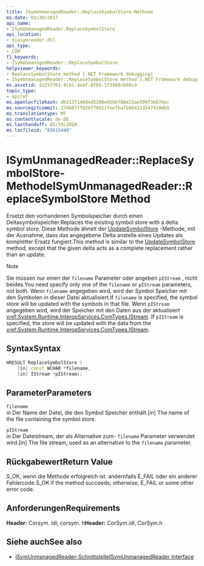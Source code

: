 ```yaml
---
title: ISymUnmanagedReader::ReplaceSymbolStore-Methode
ms.date: 03/30/2017
api_name:
- ISymUnmanagedReader.ReplaceSymbolStore
api_location:
- diasymreader.dll
api_type:
- COM
f1_keywords:
- ISymUnmanagedReader::ReplaceSymbolStore
helpviewer_keywords:
- ReplaceSymbolStore method [.NET Framework debugging]
- ISymUnmanagedReader::ReplaceSymbolStore method [.NET Framework debugging]
ms.assetid: 43257761-8cb1-4eaf-8fb5-1f3980cb66cd
topic_type:
- apiref
ms.openlocfilehash: db2137146ded5200e05bbf88e23ae599f3eb7dec
ms.sourcegitcommit: 27db07ffb26f76912feefba7b884313547410db5
ms.translationtype: MT
ms.contentlocale: de-DE
ms.lasthandoff: 05/19/2020
ms.locfileid: "83615448"
---
```

# <a name="isymunmanagedreaderreplacesymbolstore-method"></a><span data-ttu-id="9ada5-102">ISymUnmanagedReader::ReplaceSymbolStore-Methode</span><span class="sxs-lookup"><span data-stu-id="9ada5-102">ISymUnmanagedReader::ReplaceSymbolStore Method</span></span>
<span data-ttu-id="9ada5-103">Ersetzt den vorhandenen Symbolspeicher durch einen Deltasymbolspeicher.</span><span class="sxs-lookup"><span data-stu-id="9ada5-103">Replaces the existing symbol store with a delta symbol store.</span></span> <span data-ttu-id="9ada5-104">Diese Methode ähnelt der [UpdateSymbolStore](isymunmanagedreader-updatesymbolstore-method.md) -Methode, mit der Ausnahme, dass das angegebene Delta anstelle eines Updates als kompletter Ersatz fungiert.</span><span class="sxs-lookup"><span data-stu-id="9ada5-104">This method is similar to the [UpdateSymbolStore](isymunmanagedreader-updatesymbolstore-method.md) method, except that the given delta acts as a complete replacement rather than an update.</span></span>  
  
> [!NOTE]
> <span data-ttu-id="9ada5-105">Sie müssen nur einen der `filename` Parameter oder angeben `pIStream` , nicht beides.</span><span class="sxs-lookup"><span data-stu-id="9ada5-105">You need specify only one of the `filename` or `pIStream` parameters, not both.</span></span> <span data-ttu-id="9ada5-106">Wenn `filename` angegeben wird, wird der Symbol Speicher mit den Symbolen in dieser Datei aktualisiert.</span><span class="sxs-lookup"><span data-stu-id="9ada5-106">If `filename` is specified, the symbol store will be updated with the symbols in that file.</span></span> <span data-ttu-id="9ada5-107">Wenn `pIStream` angegeben wird, wird der Speicher mit den Daten aus der aktualisiert <xref:System.Runtime.InteropServices.ComTypes.IStream> .</span><span class="sxs-lookup"><span data-stu-id="9ada5-107">If `pIStream` is specified, the store will be updated with the data from the <xref:System.Runtime.InteropServices.ComTypes.IStream>.</span></span>  
  
## <a name="syntax"></a><span data-ttu-id="9ada5-108">Syntax</span><span class="sxs-lookup"><span data-stu-id="9ada5-108">Syntax</span></span>  
  
```cpp  
HRESULT ReplaceSymbolStore (  
    [in] const WCHAR *filename,  
    [in] IStream *pIStream);  
```  
  
## <a name="parameters"></a><span data-ttu-id="9ada5-109">Parameter</span><span class="sxs-lookup"><span data-stu-id="9ada5-109">Parameters</span></span>  
 `filename`  
 <span data-ttu-id="9ada5-110">in Der Name der Datei, die den Symbol Speicher enthält.</span><span class="sxs-lookup"><span data-stu-id="9ada5-110">[in] The name of the file containing the symbol store.</span></span>  
  
 `pIStream`  
 <span data-ttu-id="9ada5-111">in Der Dateistream, der als Alternative zum- `filename` Parameter verwendet wird.</span><span class="sxs-lookup"><span data-stu-id="9ada5-111">[in] The file stream, used as an alternative to the `filename` parameter.</span></span>  
  
## <a name="return-value"></a><span data-ttu-id="9ada5-112">Rückgabewert</span><span class="sxs-lookup"><span data-stu-id="9ada5-112">Return Value</span></span>  
 <span data-ttu-id="9ada5-113">S_OK, wenn die Methode erfolgreich ist. andernfalls E_FAIL oder ein anderer Fehlercode.</span><span class="sxs-lookup"><span data-stu-id="9ada5-113">S_OK if the method succeeds; otherwise, E_FAIL or some other error code.</span></span>  
  
## <a name="requirements"></a><span data-ttu-id="9ada5-114">Anforderungen</span><span class="sxs-lookup"><span data-stu-id="9ada5-114">Requirements</span></span>  
 <span data-ttu-id="9ada5-115">**Header:** Corsym. idl, corsym. h</span><span class="sxs-lookup"><span data-stu-id="9ada5-115">**Header:** CorSym.idl, CorSym.h</span></span>  
  
## <a name="see-also"></a><span data-ttu-id="9ada5-116">Siehe auch</span><span class="sxs-lookup"><span data-stu-id="9ada5-116">See also</span></span>

- [<span data-ttu-id="9ada5-117">ISymUnmanagedReader-Schnittstelle</span><span class="sxs-lookup"><span data-stu-id="9ada5-117">ISymUnmanagedReader Interface</span></span>](isymunmanagedreader-interface.md)
